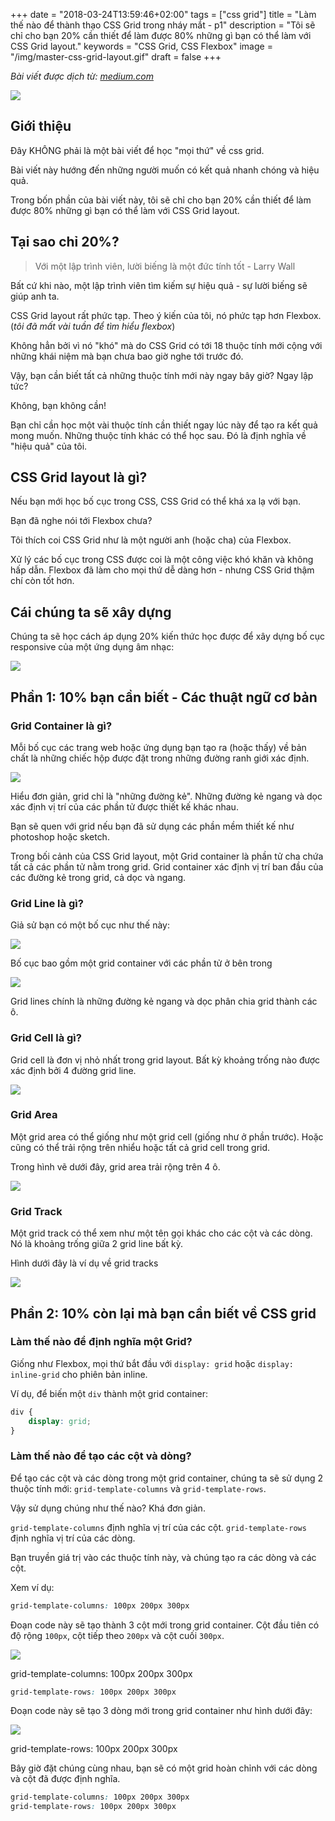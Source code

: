 +++
date = "2018-03-24T13:59:46+02:00"
tags = ["css grid"]
title = "Làm thế nào để thành thạo CSS Grid trong nháy mắt - p1"
description = "Tôi sẽ chỉ cho bạn 20% cần thiết để làm được 80% những gì bạn có thể làm với CSS Grid layout."
keywords = "CSS Grid, CSS Flexbox"
image = "/img/master-css-grid-layout.gif"
draft = false
+++

*Bài viết được dịch từ: [medium.com](https://medium.com/flexbox-and-grids/how-to-efficiently-master-the-css-grid-in-a-jiffy-585d0c213577)*

![](/img/master-css-grid.png)

## Giới thiệu

Đây KHÔNG phải là một bài viết để học "mọi thứ" về css grid.

Bài viết này hướng đến những người muốn có kết quả nhanh chóng và hiệu quả.

Trong bốn phần của bài viết này, tôi sẽ chỉ cho bạn 20% cần thiết để làm được 80% những gì bạn có thể làm với CSS Grid layout.

## Tại sao chỉ 20%?

> Với một lập trình viên, lười biếng là một đức tính tốt - Larry Wall

Bất cứ khi nào, một lập trình viên tìm kiếm sự hiệu quả - sự lười biếng sẽ giúp anh ta.

CSS Grid layout rất phức tạp. Theo ý kiến của tôi, nó phức tạp hơn Flexbox. (*tôi đã mất vài tuần để tìm hiểu flexbox*)

Không hẳn bởi vì nó "khó" mà do CSS Grid có tới 18 thuộc tính mới cộng với những khái niệm mà bạn chưa bao giờ nghe tới trước đó.

Vậy, bạn cần biết tất cả những thuộc tính mới này ngay bây giờ? Ngay lập tức?

Không, bạn không cần!

Bạn chỉ cần học một vài thuộc tính cần thiết ngay lúc này để tạo ra kết quả mong muốn. Những thuộc tính khác có thể học sau. Đó là định nghĩa về "hiệu quả" của tôi.

## CSS Grid layout là gì?

Nếu bạn mới học bố cục trong CSS, CSS Grid có thể khá xa lạ với bạn.

Bạn đã nghe nói tới Flexbox chưa?

Tôi thích coi CSS Grid như là một người anh (hoặc cha) của Flexbox.

Xử lý các bố cục trong CSS được coi là một công việc khó khăn và không hấp dẫn. Flexbox đã làm cho mọi thứ dễ dàng hơn - nhưng CSS Grid thậm chí còn tốt hơn.

## Cái chúng ta sẽ xây dựng

Chúng ta sẽ học cách áp dụng 20% kiến thức học được để xây dựng bố cục responsive của một ứng dụng âm nhạc:

![](https://cdn-images-1.medium.com/max/900/1*ripUP4LuXPQ851Zlq79bWQ.gif)

## Phần 1: 10% bạn cần biết - Các thuật ngữ cơ bản

### Grid Container là gì?

Mỗi bố cục các trang web hoặc ứng dụng bạn tạo ra (hoặc thấy) về bản chất là những chiếc hộp được đặt trong những đường ranh giới xác định.

![](https://cdn-images-1.medium.com/max/720/1*uFGh3Vo2i9MneYvjqJNhRw.gif)

Hiểu đơn giản, grid chỉ là "những đường kẻ". Những đường kẻ ngang và dọc xác định vị trí của các phần tử được thiết kế khác nhau.

Bạn sẽ quen với grid nếu bạn đã sử dụng các phần mềm thiết kế như photoshop hoặc sketch.

Trong bối cảnh của CSS Grid layout, một Grid container là phần tử cha chứa tất cả các phần tử nằm trong grid. Grid container xác định vị trí ban đầu của các đường kẻ trong grid, cả dọc và ngang. 

### Grid Line là gì?

Giả sử bạn có một bố cục như thế này:

![](https://cdn-images-1.medium.com/max/900/1*xcID2GAZoYqhb4LYjN6Qug.png)

Bố cục bao gồm một grid container với các phần tử ở bên trong

![](https://cdn-images-1.medium.com/max/900/1*9K74dULhLERm5_3a37Byqw.png)

Grid lines chính là những đường kẻ ngang và dọc phân chia grid thành các ô.

### Grid Cell là gì?

Grid cell là đơn vị nhỏ nhất trong grid layout. Bất kỳ khoảng trống nào được xác định bởi 4 đường grid line.

![](https://cdn-images-1.medium.com/max/900/1*7X_NTZG0ikpVwsaB0qfdAw.png)

### Grid Area

Một grid area có thể giống như một grid cell (giống như ở phần trước). Hoặc cũng có thể trải rộng trên nhiểu hoặc tất cả grid cell trong grid.

Trong hình vẽ dưới đây, grid area trải rộng trên 4 ô.

![](https://cdn-images-1.medium.com/max/900/1*_4ZnWO3zlt82VMHQ_3VNXA.png)

### Grid Track

Một grid track có thể xem như một tên gọi khác cho các cột và các dòng. Nó là khoảng trống giữa 2 grid line bất kỳ.

Hình dưới đây là ví dụ về grid tracks

![](/img/master-css-grid-grid-tracks.png)

## Phần 2: 10% còn lại mà bạn cần biết về CSS grid

### Làm thế nào để định nghĩa một Grid?

Giống như Flexbox, mọi thứ bắt đầu với <code>display: grid</code> hoặc <code>display: inline-grid</code> cho phiên bản inline.

Ví dụ, để biến một <code>div</code> thành một grid container:

```css 
div {
    display: grid;
}
```

### Làm thế nào để tạo các cột và dòng?

Để tạo các cột và các dòng trong một grid container, chúng ta sẽ sử dụng 2 thuộc tính mới: <code>grid-template-columns</code> và <code>grid-template-rows</code>.

Vậy sử dụng chúng như thế nào? Khá đơn giản.

<code>grid-template-columns</code> định nghĩa vị trí của các cột. <code>grid-template-rows</code> định nghĩa vị trí của các dòng.

Bạn truyền giá trị vào các thuộc tính này, và chúng tạo ra các dòng và các cột.

Xem ví dụ:

```css
grid-template-columns: 100px 200px 300px
```

Đoạn code này sẽ tạo thành 3 cột mới trong grid container. Cột đầu tiên có độ rộng <code>100px</code>, cột tiếp theo <code>200px</code> và cột cuối <code>300px</code>.

![](https://cdn-images-1.medium.com/max/900/1*OGJmxXekTwSlW-aoTeSXEw.png)

<figcaption>grid-template-columns: 100px 200px 300px</figcaption>

```css
grid-template-rows: 100px 200px 300px
```

Đoạn code này sẽ tạo 3 dòng mới trong grid container như hình dưới đây:

![](https://cdn-images-1.medium.com/max/900/1*TcGMy7iMxXoRbqs8hL0NHw.png)

<figcaption>grid-template-rows: 100px 200px 300px</figcaption>

Bây giờ đặt chúng cùng nhau, bạn sẽ có một grid hoàn chỉnh với các dòng và cột đã được định nghĩa.

```css
grid-template-columns: 100px 200px 300px
grid-template-rows: 100px 200px 300px
```



